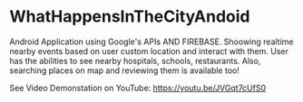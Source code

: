 # WhatHappensInTheCityAndoid
Android Application using Google's APIs AND FIREBASE.
Shoowing realtime nearby events based on user custom location and interact with them.
User has the abilities to see nearby hospitals, schools, restaurants.
Also, searching places on map and reviewing them is available too!

See Video Demonstation on YouTube: https://youtu.be/JVGqt7cUfS0
